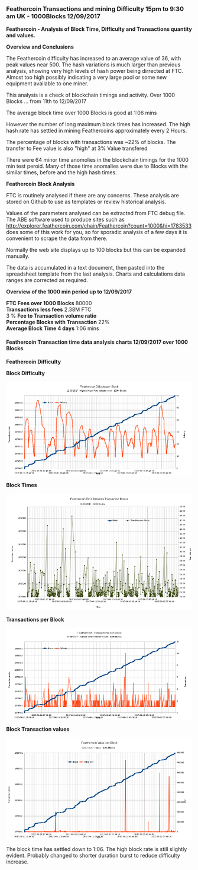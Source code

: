 ### Feathercoin Transactions and mining Difficulty  15pm to 9:30 am UK - 1000Blocks  12/09/2017

**Feathercoin - Analysis of Block Time, Difficulty and Transactions quantity and values.**  

**Overview and Conclusions**

The Feathercoin difficulty has increased to an average value of 36, with peak values near 500. The hash variations is much larger than previous analysis, showing very high levels of hash power being dirrected at FTC. Almost too high possibly indicating a very large pool or some new equipment available to one miner.

This analysis is a check of blockchain timings and activity. Over  1000 Blocks  … from 11th to 12/09/2017

The average block time over 1000 Blocks is good at   1:06  mins

However the number of long maximum block times has increased. The high hash rate has settled in mining Feathercoins approximately every 2 Hours.

The percentage of blocks with transactions was ~22% of blocks. The transfer to Fee value is also "high" at 3% Value transfered

There were 64 minor time anomolies in the blockchain timings for the 1000 min test peroid. Many of those time anomalies were due to Blocks with the similar times, before and the high hash times.


**Feathercoin Block Analysis**

FTC is routinely analysed if there are any concerns. These analysis are stored on Github to use as templates or review historical analysis.

Values of the parameters analysed can be extracted from FTC debug file. The ABE software used to produce sites such as http://explorer.feathercoin.com/chain/Feathercoin?count=1000&hi=1783533 does some of this work for you, so for sporadic analysis of a few days it is convenient to scrape the data from there.

Normally the web site displays up to 100 blocks but this can be expanded manually.

The data is accumulated in a text document, then pasted into the spreadsheet template from the last analysis. Charts and calculations data ranges are corrected as required.


**Overview of the 1000 min period up to 12/09/2017**

**FTC Fees over 1000 Blocks**   80000   
**Transactions less fees**		2.38M FTC   
3 %	**Fee to Transaction volume ratio**	    
**Percentage  Blocks with Transaction**	22%	 
**Average Block Time 4 days**    1:06 mins    



#### Feathercoin Transaction time data analysis charts 12/09/2017 over 1000 Blocks

**Feathercoin Difficulty**   



**Block Difficulty**

![FTC Difficulty 12/09/2017](https://github.com/wrapperband/FTCBlockTimeAnalysis/blob/master/2017-09-12FTCTransactionAnalysis/FTC-Difficulty-12-09-2017.png?raw=true)

**Block Times**

![FTC Block Times 12/09/2017](https://github.com/wrapperband/FTCBlockTimeAnalysis/blob/master/2017-09-12FTCTransactionAnalysis/FTC-BlockTime-12-09-2017.png?raw=true)

**Transactions per Block**

![FTC Transactions 12/09/2017](https://github.com/wrapperband/FTCBlockTimeAnalysis/blob/master/2017-09-12FTCTransactionAnalysis/FTC-Transactions-12-09-2017.png?raw=true)

**Block Transaction values**

![FTC Transactions Values 12/09/2017](https://github.com/wrapperband/FTCBlockTimeAnalysis/blob/master/2017-09-12FTCTransactionAnalysis/FTC-TransactionValue-12-09-2017.png?raw=true)


The block time has settled down to 1:06. The high block rate is still slightly evident. Probably changed to shorter duration burst to reduce difficulty increase.


